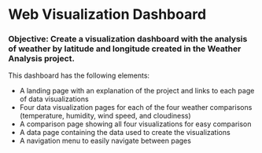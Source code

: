 # Web Visualization Dashboard

### Objective:  Create a visualization dashboard with the analysis of weather by latitude and longitude created in the Weather Analysis project.  

This dashboard has the following elements:
*  A landing page with an explanation of the project and links to each page of data visualizations
*  Four data visualization pages for each of the four weather comparisons (temperature, humidity, wind speed, and cloudiness)
*  A comparison page showing all four visualizations for easy comparison
*  A data page containing the data used to create the visualizations
*  A navigation menu to easily navigate between pages 
